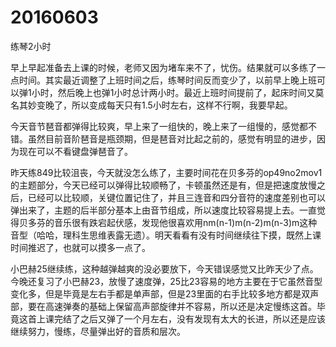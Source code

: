 # 20160603

练琴2小时

早上早起准备去上课的时候，老师又因为堵车来不了，忧伤。结果就可以多练了一点时间。其实最近调整了上班时间之后，练琴时间反而变少了，以前早上晚上班可以弹1小时，然后晚上也弹1小时总计两小时。最近上班时间提前了，起床时间又莫名其妙变晚了，所以变成每天只有1.5小时左右，这样不行啊，我要早起。

今天音节琶音都弹得比较爽，早上来了一组快的，晚上来了一组慢的，感觉都不错。虽然目前音阶琶音是瓶颈期，但是琶音对比起之前的，感觉有明显的进步，因为现在可以不看键盘弹琶音了。

昨天练849比较沮丧，今天就没怎么练了，主要时间花在贝多芬的op49no2mov1的主题部分，今天已经可以弹得比较顺畅了，卡顿虽然还是有，但是把速度放慢之后，已经可以比较顺，关键位置记住了，并且三连音和四分音符的速度差别也可以弹出来了，主题的后半部分基本上由音节组成，所以速度比较容易提上去。一直觉得贝多芬的音乐很有跌宕起伏感，发现他很喜欢用nm(n-1)m(n-2)m(n-3)m这种音型（哈哈，理科生思维表露无遗）。明天看看有没有时间继续往下摸，既然上课时间推迟了，也就可以摸多一点了。

小巴赫25继续练，这种越弹越爽的没必要放下，今天错误感觉又比昨天少了点。今晚还复习了小巴赫23，放慢了速度弹，25比23容易的地方主要在于它虽然音型变化多，但是毕竟是左右手都是单声部，但是23里面的右手比较多地方都是双声部，要在高速弹奏的基础上保留高声部旋律并不容易，所以还是决定慢练这首。毕竟这首上课完结了之后又弹了一个月左右，没有发现有太大的长进，所以还是应该继续努力，慢练，尽量弹出好的音质和层次。
